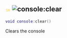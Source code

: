 ## ![shared](../../.gitbook/assets/shared.png) ![console](./readme/console "mention"):clear

```lua
void console:clear()
```

Clears the console
